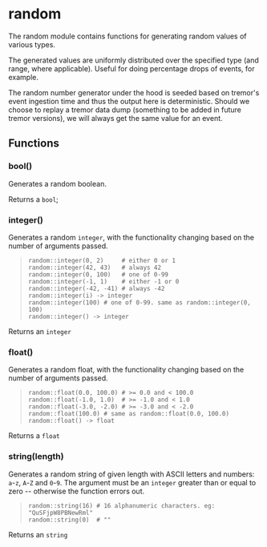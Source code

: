 
# random

 The random module contains functions for generating random values of various
 types.
 
 The generated values are uniformly distributed over the specified type (and
 range, where applicable). Useful for doing percentage drops of events, for
 example.

 The random number generator under the hood is seeded based on tremor's event
 ingestion time and thus the output here is deterministic. Should we choose to
 replay a tremor data dump (something to be added in future tremor versions),
 we will always get the same value for an event.
## Functions

### bool()

Generates a random boolean.

Returns a `bool`;

### integer()

Generates a random `integer`, with the functionality changing based on the
number of arguments passed.

> ```tremor
> random::integer(0, 2)     # either 0 or 1
> random::integer(42, 43)   # always 42
> random::integer(0, 100)   # one of 0-99
> random::integer(-1, 1)    # either -1 or 0
> random::integer(-42, -41) # always -42
> random::integer(i) -> integer
> random::integer(100) # one of 0-99. same as random::integer(0, 100)
> random::integer() -> integer
> ```

Returns an `integer`

### float()

Generates a random float, with the functionality changing based on the
number of arguments passed.


> ```tremor
> random::float(0.0, 100.0) # >= 0.0 and < 100.0
> random::float(-1.0, 1.0)  # >= -1.0 and < 1.0
> random::float(-3.0, -2.0) # >= -3.0 and < -2.0
> random::float(100.0) # same as random::float(0.0, 100.0)
> random::float() -> float
> ```

Returns a `float`

### string(length)

Generates a random string of given length with ASCII letters and numbers:
`a`-`z`, `A`-`Z` and `0`-`9`. The argument must be an `integer` greater than
or equal to zero -- otherwise the function errors out.

> ```tremor
> random::string(16) # 16 alphanumeric characters. eg: "QuSFjpW8PBNewRml"
> random::string(0)  # ""
> ```

Returns an `string`
